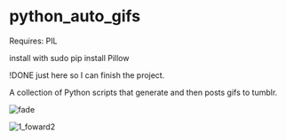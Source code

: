 # python_auto_gifs

Requires:
PIL

install with sudo pip install Pillow

!DONE  just here so I can finish the project.

A collection of Python scripts that generate and then posts gifs to tumblr.

![fade](https://user-images.githubusercontent.com/12630009/58219823-e4ca8f00-7cd1-11e9-929f-d52993d01683.gif)

![1_foward2](https://user-images.githubusercontent.com/12630009/58220770-c8c8ec80-7cd5-11e9-882c-1543be6492b7.gif)
